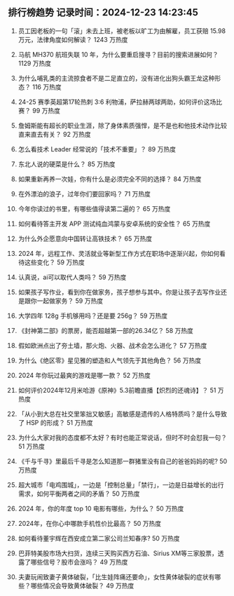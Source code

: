 
## 排行榜趋势 记录时间：2024-12-23 14:23:45
  
  1. 员工因老板的一句「滚」未去上班，被老板以旷工为由解雇，员工获赔 15.98 万元，法律角度如何解读？ 1243 万热度
    
  2. 马航 MH370 航班失联 10 年，为什么要重启搜寻？目前的搜索进展如何？ 1129 万热度
    
  3. 为什么哺乳类的主流掠食者不是二足直立的，没有进化出狗头霸王龙这种形态？ 116 万热度
    
  4. 24-25 赛季英超第17轮热刺 3:6 利物浦，萨拉赫两球两助，如何评价这场比赛？ 99 万热度
    
  5. 詹姆斯能有超长的职业生涯，除了身体素质强悍，是不是也和他技术动作比较直来直去有关？ 92 万热度
    
  6. 怎么看技术 Leader 经常说的「技术不重要」？ 89 万热度
    
  7. 东北人说的硬菜是什么？ 85 万热度
    
  8. 如果重新再养一次娃，你有什么是必须完全不同的选择？ 84 万热度
    
  9. 在外漂泊的浪子，过年你们要回家吗？ 71 万热度
    
  10. 今年你读过的书里，有哪些值得读第二遍的？ 65 万热度
    
  11. 如何看待答主开发 APP 测试纯血鸿蒙与安卓系统的安全性？ 65 万热度
    
  12. 为什么外企愿意向中国转让高铁技术？ 65 万热度
    
  13. 2024 年，远程工作、灵活就业等新型工作方式在职场中逐渐兴起，你如何看待这些变化？ 59 万热度
    
  14. 认真说，ai可以取代人类吗？ 59 万热度
    
  15. 如果孩子写作业，看到你在做家务，孩子想参与其中。你是让孩子去写作业还是跟你一起做家务？ 59 万热度
    
  16. 大学四年 128g 手机够用吗？还是要 256g？ 59 万热度
    
  17. 《封神第二部》的票房，能否超越第一部的26.34亿？ 58 万热度
    
  18. 假如欧洲点出了夯土墙，那火炮、火器、战术会怎么进化？ 57 万热度
    
  19. 为什么《绝区零》星见雅的塑造和人气领先于其他角色？ 56 万热度
    
  20. 2024 年你玩过最爽的游戏是哪一款？ 52 万热度
    
  21. 如何评价2024年12月米哈游《原神》5.3前瞻直播【炽烈的还魂诗】？ 51 万热度
    
  22. 「从小到大总在社交里笨拙又敏感」高敏感是遗传的人格特质吗？是什么导致了 HSP 的形成？ 51 万热度
    
  23. 为什么大家对我的态度都不太好？有时也能正常说话，但时不时会怼我一句？ 51 万热度
    
  24. 《千与千寻》里最后千寻是怎么知道那一群猪里没有自己的爸爸妈妈的呢? 50 万热度
    
  25. 超大城市「电鸡围城」，一边是「控制总量」「禁行」，一边是日益增长的出行需求，如何平衡两者之间的矛盾？ 50 万热度
    
  26. 2024 年，你的年度 top 10 电影有哪些，为什么？ 50 万热度
    
  27. 2024年，在你心中哪款手机性价比最高？ 50 万热度
    
  28. 如何看待董宇辉在西安成立第二家公司兰知春序? 50 万热度
    
  29. 巴菲特美股市场大扫货，连续三天购买西方石油、Sirius XM等三家股票，透露了哪些信号？股市会涨吗？ 49 万热度
    
  30. 夫妻玩闹致妻子黄体破裂，「比生娃阵痛还要命」，女性黄体破裂的症状有哪些？哪些情况会导致黄体破裂？ 49 万热度
    